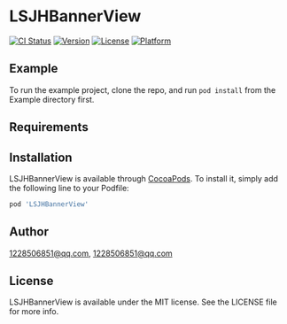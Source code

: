 # LSJHBannerView

[![CI Status](https://img.shields.io/travis/1228506851@qq.com/LSJHBannerView.svg?style=flat)](https://travis-ci.org/1228506851@qq.com/LSJHBannerView)
[![Version](https://img.shields.io/cocoapods/v/LSJHBannerView.svg?style=flat)](https://cocoapods.org/pods/LSJHBannerView)
[![License](https://img.shields.io/cocoapods/l/LSJHBannerView.svg?style=flat)](https://cocoapods.org/pods/LSJHBannerView)
[![Platform](https://img.shields.io/cocoapods/p/LSJHBannerView.svg?style=flat)](https://cocoapods.org/pods/LSJHBannerView)

## Example

To run the example project, clone the repo, and run `pod install` from the Example directory first.

## Requirements

## Installation

LSJHBannerView is available through [CocoaPods](https://cocoapods.org). To install
it, simply add the following line to your Podfile:

```ruby
pod 'LSJHBannerView'
```

## Author

1228506851@qq.com, 1228506851@qq.com

## License

LSJHBannerView is available under the MIT license. See the LICENSE file for more info.
